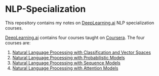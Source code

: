 # NLP-Specialization

This repository contains my notes on [DeepLearning.ai](https://deeplearning.ai) NLP specialization courses.

[DeepLearning.ai](https://deeplearning.ai)  contains four courses taught on [Coursera](https://www.coursera.org/specializations/natural-language-processing). The four courses are:

1. [Natural Language Processing with Classification and Vector Spaces](https://github.com/ijelliti/Deeplearning.ai-Natural-Language-Processing-Specialization/tree/master/1%20-%20Natural%20Language%20Processing%20with%20Classification%20and%20Vector%20Spaces)
2. [Natural Language Processing with Probabilistic Models](https://github.com/ijelliti/Deeplearning.ai-Natural-Language-Processing-Specialization/tree/master/2%20-%20Natural%20Language%20Processing%20with%20Probabilistic%20Models)
3. [Natural Language Processing with Sequence Models](https://github.com/ijelliti/Deeplearning.ai-Natural-Language-Processing-Specialization/tree/master/3%20-%20Natural%20Language%20Processing%20with%20Sequence%20Models)
4. [Natural Language Processing with Attention Models](https://github.com/ijelliti/Deeplearning.ai-Natural-Language-Processing-Specialization/tree/master/4%20-%20Natural%20Language%20Processing%20with%20Attention%20Models)
